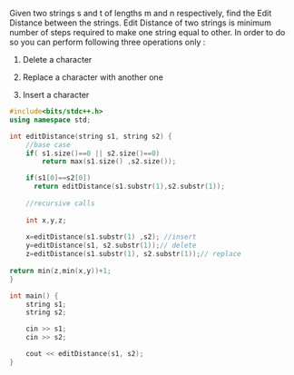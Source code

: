 Given two strings s and t of lengths m and n respectively, find the Edit Distance between the strings. Edit Distance of two strings is minimum number of steps required to make one string equal to other. In order to do so you can perform following three operations only :
1. Delete a character

2. Replace a character with another one

3. Insert a character


```cpp
#include<bits/stdc++.h>
using namespace std;

int editDistance(string s1, string s2) {
    //base case
    if( s1.size()==0 || s2.size()==0)
        return max(s1.size() ,s2.size());

    if(s1[0]==s2[0])
      return editDistance(s1.substr(1),s2.substr(1));
    
    //recursive calls
    
    int x,y,z;
    
    x=editDistance(s1.substr(1) ,s2); //insert
    y=editDistance(s1, s2.substr(1));// delete
    z=editDistance(s1.substr(1), s2.substr(1));// replace
    
return min(z,min(x,y))+1;    
}

int main() {
    string s1;
    string s2;

    cin >> s1;
    cin >> s2;

    cout << editDistance(s1, s2);
}
```
